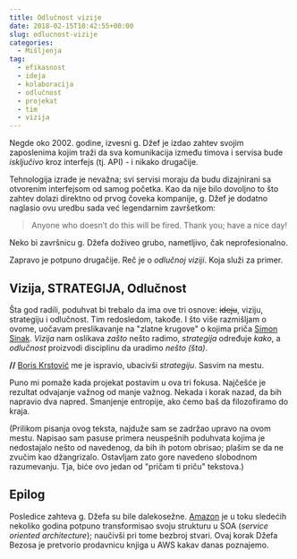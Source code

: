 ```yaml
---
title: Odlučnost vizije
date: 2018-02-15T10:42:55+00:00
slug: odlucnost-vizije
categories:
  - Mišljenja
tag:
  - efikasnost
  - ideja
  - kolaboracija
  - odlučnost
  - projekat
  - tim
  - vizija
---
```


Negde oko 2002. godine, izvesni g. Džef je izdao zahtev svojim zaposlenima kojim traži da sva komunikacija između timova i servisa bude _isključivo_ kroz interfejs (tj. API) - i nikako drugačije.

<!--more-->

Tehnologija izrade je nevažna; svi servisi moraju da budu dizajnirani sa otvorenim interfejsom od samog početka. Kao da nije bilo dovoljno to što zahtev dolazi direktno od prvog čoveka kompanije, g. Džef je dodatno naglasio ovu uredbu sada već legendarnim završetkom:

> Anyone who doesn’t do this will be fired. Thank you; have a nice day!

Neko bi završnicu g. Džefa doživeo grubo, nametljivo, čak neprofesionalno.

Zapravo je potpuno drugačije. Reč je o _odlučnoj viziji_. Koja služi za primer.

## Vizija, STRATEGIJA, Odlučnost

Šta god radili, poduhvat bi trebalo da ima ove tri osnove: <del>ideju</del>, viziju, strategiju i odlučnost. Tim redosledom, takođe. I što više razmišljam o ovome, uočavam preslikavanje na "zlatne krugove" o kojima priča [Simon Sinak](https://startwithwhy.com). _Vizija_ nam oslikava _zašto_ nešto radimo, _strategija_ određuje _kako_, a _odlučnost_ proizvodi disciplinu da uradimo _nešto (šta)_.

**//** [Boris Krstović](https://www.linkedin.com/in/boriskrstovic/) me je ispravio, ubacivši _strategiju_. Sasvim na mestu.

Puno mi pomaže kada projekat postavim u ova tri fokusa. Najčešće je rezultat odvajanje važnog od manje važnog. Nekada i korak nazad, da bih napravio dva napred. Smanjenje entropije, ako ćemo baš da filozofiramo do kraja.

(Prilikom pisanja ovog teksta, najduže sam se zadržao upravo na ovom mestu. Napisao sam pasuse primera neuspešnih poduhvata kojima je nedostajalo nešto od navedenog, da bih ih potom obrisao; plašim se da ne zvučim kao džangrizalo. Ostavljam zato gore navedeno slobodnom razumevanju. Tja, biće ovo jedan od "pričam ti priču" tekstova.)

## Epilog

Posledice zahteva g. Džefa su bile dalekosežne. [Amazon](https://www.amazon.com) je u toku sledećih nekoliko godina potpuno transformisao svoju strukturu u SOA (_service oriented architecture_); naučivši pri tome bezbroj stvari. Ovaj korak Džefa Bezosa je pretvorio prodavnicu knjiga u AWS kakav danas poznajemo.
